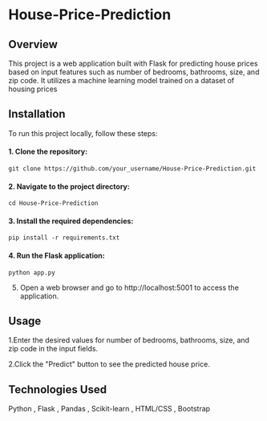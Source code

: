 # House-Price-Prediction
## Overview
This project is a web application built with Flask for predicting house prices based on input features such as number of bedrooms, bathrooms, size, and zip code. It utilizes a machine learning model trained on a dataset of housing prices

## Installation
To run this project locally, follow these steps:
#### 1. Clone the repository:
```
git clone https://github.com/your_username/House-Price-Prediction.git
```
#### 2. Navigate to the project directory:
```
cd House-Price-Prediction
```
#### 3. Install the required dependencies:
```
pip install -r requirements.txt
```
#### 4. Run the Flask application:
```
python app.py
```
5. Open a web browser and go to http://localhost:5001 to access the application.

## Usage
1.Enter the desired values for number of bedrooms, bathrooms, size, and zip code in the input fields.

2.Click the "Predict" button to see the predicted house price.

## Technologies Used
Python ,
Flask ,
Pandas ,
Scikit-learn ,
HTML/CSS ,
Bootstrap



